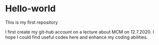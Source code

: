 # Hello-world
This is my first repository

I first create my git-hub account on a lecture about MCM on 12.7.2020.
I hope I could find useful codes here and enhance my coding abilities.
